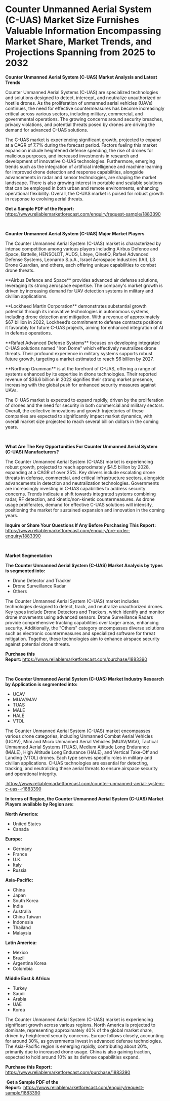 <p><h1>Counter Unmanned Aerial System (C-UAS) Market Size Furnishes Valuable Information Encompassing Market Share, Market Trends, and Projections Spanning from 2025 to 2032</h1></p><p><strong>Counter Unmanned Aerial System (C-UAS) Market Analysis and Latest Trends</strong></p>
<p><p>Counter Unmanned Aerial Systems (C-UAS) are specialized technologies and solutions designed to detect, intercept, and neutralize unauthorized or hostile drones. As the proliferation of unmanned aerial vehicles (UAVs) continues, the need for effective countermeasures has become increasingly critical across various sectors, including military, commercial, and governmental operations. The growing concerns around security breaches, privacy violations, and potential threats posed by drones are driving the demand for advanced C-UAS solutions.</p><p>The C-UAS market is experiencing significant growth, projected to expand at a CAGR of 7.7% during the forecast period. Factors fueling this market expansion include heightened defense spending, the rise of drones for malicious purposes, and increased investments in research and development of innovative C-UAS technologies. Furthermore, emerging trends such as the integration of artificial intelligence and machine learning for improved drone detection and response capabilities, alongside advancements in radar and sensor technologies, are shaping the market landscape. There is also growing interest in portable and scalable solutions that can be employed in both urban and remote environments, enhancing operational flexibility. Overall, the C-UAS market is poised for robust growth in response to evolving aerial threats.</p></p>
<p><strong>Get a Sample PDF of the Report:&nbsp;</strong> <a href="https://www.reliablemarketforecast.com/enquiry/request-sample/1883390?utm_campaign=3094&utm_medium=2&utm_source=Github&utm_content=ia&utm_term=12042025&utm_id=counter-unmanned-aerial-system-c-uas">https://www.reliablemarketforecast.com/enquiry/request-sample/1883390</a></p>
<p>&nbsp;</p>
<p><strong>Counter Unmanned Aerial System (C-UAS) Major Market Players</strong></p>
<p><p>The Counter Unmanned Aerial System (C-UAS) market is characterized by intense competition among various players including Airbus Defence and Space, Battelle, HENSOLDT, AUDS, Liteye, QinetiQ, Rafael Advanced Defense Systems, Leonardo S.p.A., Israel Aerospace Industries (IAI), L3 Drone Guardian, and others, each offering unique capabilities to combat drone threats.</p><p>**Airbus Defence and Space** provides advanced air defense solutions, leveraging its strong aerospace expertise. The company's market growth is driven by increasing demand for UAV detection systems in military and civilian applications.</p><p>**Lockheed Martin Corporation** demonstrates substantial growth potential through its innovative technologies in autonomous systems, including drone detection and mitigation. With a revenue of approximately $67 billion in 2022, Lockheed’s commitment to defense contracts positions it favorably for future C-UAS projects, aiming for enhanced integration of AI in defense operations.</p><p>**Rafael Advanced Defense Systems** focuses on developing integrated C-UAS solutions named "Iron Dome" which effectively neutralizes drone threats. Their profound experience in military systems supports robust future growth, targeting a market estimated to reach $6 billion by 2027.</p><p>**Northrop Grumman** is at the forefront of C-UAS, offering a range of systems enhanced by its expertise in drone technologies. Their reported revenue of $36.6 billion in 2022 signifies their strong market presence, increasing with the global push for enhanced security measures against UAVs.</p><p>The C-UAS market is expected to expand rapidly, driven by the proliferation of drones and the need for security in both commercial and military sectors. Overall, the collective innovations and growth trajectories of these companies are expected to significantly impact market dynamics, with overall market size projected to reach several billion dollars in the coming years.</p></p>
<p>&nbsp;</p>
<p><strong>What Are The Key Opportunities For Counter Unmanned Aerial System (C-UAS) Manufacturers?</strong></p>
<p><p>The Counter Unmanned Aerial System (C-UAS) market is experiencing robust growth, projected to reach approximately $4.5 billion by 2028, expanding at a CAGR of over 25%. Key drivers include escalating drone threats in defense, commercial, and critical infrastructure sectors, alongside advancements in detection and neutralization technologies. Governments are increasingly investing in C-UAS capabilities to address security concerns. Trends indicate a shift towards integrated systems combining radar, RF detection, and kinetic/non-kinetic countermeasures. As drone usage proliferates, demand for effective C-UAS solutions will intensify, positioning the market for sustained expansion and innovation in the coming years.</p></p>
<p><strong>Inquire or Share Your Questions If Any Before Purchasing This Report:</strong> <a href="https://www.reliablemarketforecast.com/enquiry/pre-order-enquiry/1883390?utm_campaign=3094&utm_medium=2&utm_source=Github&utm_content=ia&utm_term=12042025&utm_id=counter-unmanned-aerial-system-c-uas">https://www.reliablemarketforecast.com/enquiry/pre-order-enquiry/1883390</a></p>
<p>&nbsp;</p>
<p><strong>Market Segmentation</strong></p>
<p><strong>The Counter Unmanned Aerial System (C-UAS) Market Analysis by types is segmented into:</strong></p>
<p><ul><li>Drone Detector and Tracker</li><li>Drone Surveillance Radar</li><li>Others</li></ul></p>
<p><p>The Counter Unmanned Aerial System (C-UAS) market includes technologies designed to detect, track, and neutralize unauthorized drones. Key types include Drone Detectors and Trackers, which identify and monitor drone movements using advanced sensors. Drone Surveillance Radars provide comprehensive tracking capabilities over larger areas, enhancing security. Additionally, the "Others" category encompasses diverse solutions such as electronic countermeasures and specialized software for threat mitigation. Together, these technologies aim to enhance airspace security against potential drone threats.</p></p>
<p><strong>Purchase this Report:&nbsp;</strong><a href="https://www.reliablemarketforecast.com/purchase/1883390?utm_campaign=3094&utm_medium=2&utm_source=Github&utm_content=ia&utm_term=12042025&utm_id=counter-unmanned-aerial-system-c-uas">https://www.reliablemarketforecast.com/purchase/1883390</a></p>
<p>&nbsp;</p>
<p><strong>The Counter Unmanned Aerial System (C-UAS) Market Industry Research by Application is segmented into:</strong></p>
<p><ul><li>UCAV</li><li>MUAV/MAV</li><li>TUAS</li><li>MALE</li><li>HALE</li><li>VTOL</li></ul></p>
<p><p>The Counter Unmanned Aerial System (C-UAS) market encompasses various drone categories, including Unmanned Combat Aerial Vehicles (UCAV), Mini and Micro Unmanned Aerial Vehicles (MUAV/MAV), Tactical Unmanned Aerial Systems (TUAS), Medium Altitude Long Endurance (MALE), High Altitude Long Endurance (HALE), and Vertical Take-Off and Landing (VTOL) drones. Each type serves specific roles in military and civilian applications. C-UAS technologies are essential for detecting, tracking, and neutralizing these aerial threats to ensure airspace security and operational integrity.</p></p>
<p><a href="https://www.reliablemarketforecast.com/counter-unmanned-aerial-system-c-uas--r1883390?utm_campaign=3094&utm_medium=2&utm_source=Github&utm_content=ia&utm_term=12042025&utm_id=counter-unmanned-aerial-system-c-uas">&nbsp;https://www.reliablemarketforecast.com/counter-unmanned-aerial-system-c-uas--r1883390</a></p>
<p><strong>In terms of Region, the Counter Unmanned Aerial System (C-UAS) Market Players available by Region are:</strong></p>
<p>
    <p> <strong> North America: </strong>
        <ul>
            <li>United States</li>
            <li>Canada</li>
        </ul>
        </p> 
    <p> <strong> Europe: </strong>
        <ul>
            <li>Germany</li>
            <li>France</li>
            <li>U.K.</li>
            <li>Italy</li>
            <li>Russia</li>
        </ul>
        </p> 
    <p> <strong> Asia-Pacific: </strong>
        <ul>
            <li>China</li>
            <li>Japan</li>
            <li>South Korea</li>
            <li>India</li>
            <li>Australia</li>
            <li>China Taiwan</li>
            <li>Indonesia</li>
            <li>Thailand</li>
            <li>Malaysia</li>
        </ul>
        </p> 
    <p> <strong> Latin America: </strong>
        <ul>
            <li>Mexico</li>
            <li>Brazil</li>
            <li>Argentina Korea</li>
            <li>Colombia</li>
        </ul>
        </p> 
    <p> <strong> Middle East & Africa: </strong>
        <ul>
            <li>Turkey</li>
            <li>Saudi</li>
            <li>Arabia</li>
            <li>UAE</li>
            <li>Korea</li>
        </ul>
    </p>
    </p>
<p><p>The Counter Unmanned Aerial System (C-UAS) market is experiencing significant growth across various regions. North America is projected to dominate, representing approximately 40% of the global market share, driven by heightened security concerns. Europe follows closely, accounting for around 30%, as governments invest in advanced defense technologies. The Asia-Pacific region is emerging rapidly, contributing about 20%, primarily due to increased drone usage. China is also gaining traction, expected to hold around 10% as its defense capabilities expand.</p></p>
<p><strong>Purchase this Report: </strong><a href="https://www.reliablemarketforecast.com/purchase/1883390?utm_campaign=3094&utm_medium=2&utm_source=Github&utm_content=ia&utm_term=12042025&utm_id=counter-unmanned-aerial-system-c-uas">https://www.reliablemarketforecast.com/purchase/1883390</a></p>
<p>&nbsp;<strong>Get a Sample PDF of the Report:&nbsp;&nbsp;</strong><a href="https://www.reliablemarketforecast.com/enquiry/request-sample/1883390?utm_campaign=3094&utm_medium=2&utm_source=Github&utm_content=ia&utm_term=12042025&utm_id=counter-unmanned-aerial-system-c-uas">https://www.reliablemarketforecast.com/enquiry/request-sample/1883390</a></p>
<p><strong></strong></p>
<p><p></p><p></p><p></p></p>
